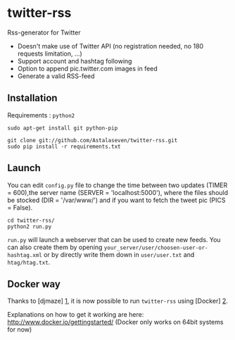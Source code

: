twitter-rss
===========

Rss-generator for Twitter

* Doesn't make use of Twitter API (no registration needed, no 180 requests limitation, ...)
* Support account and hashtag following
* Option to append pic.twitter.com images in feed
* Generate a valid RSS-feed

## Installation

Requirements : `python2`

    sudo apt-get install git python-pip
    
    git clone git://github.com/Astalaseven/twitter-rss.git    
    sudo pip install -r requirements.txt
    
## Launch

You can edit `config.py` file to change the time between two updates (TIMER = 600),the server name 
(SERVER = 'localhost:5000'), where the files should be stocked (DIR = '/var/www/') and if you want 
to fetch the tweet pic (PICS = False).

    cd twitter-rss/
    python2 run.py
  
`run.py` will launch a webserver that can be used to create new feeds. You can also create them by opening 
`your_server/user/choosen-user-or-hashtag.xml` or by directly write them down in `user/user.txt` and `htag/htag.txt`.

## Docker way

Thanks to [djmaze] [1], it is now possible to run `twitter-rss` using [Docker] [2].

Explanations on how to get it working are here: http://www.docker.io/gettingstarted/
(Docker only works on 64bit systems for now)

[1]: https://github.com/djmaze "djmaze"
[2]: hhttp://docker.io "Docker.io"
